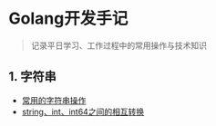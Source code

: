 # Golang开发手记

>记录平日学习、工作过程中的常用操作与技术知识

## 1. 字符串

- [常用的字符串操作](https://www.craft.do/s/Nbclp9OP2KhkGx)
- [string、int、int64之间的相互转换](https://www.baidu.com)